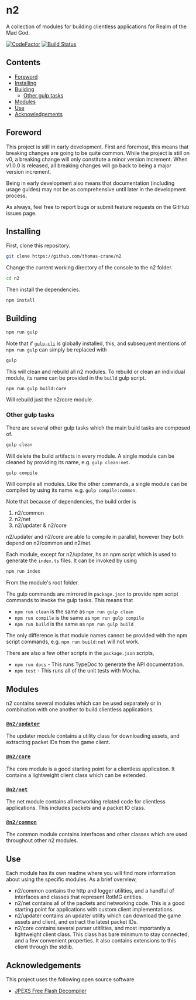# n2

A collection of modules for building clientless applications for Realm of the Mad God.

[![CodeFactor](https://www.codefactor.io/repository/github/thomas-crane/n2/badge/master)](https://www.codefactor.io/repository/github/thomas-crane/n2/overview/master)
[![Build Status](https://travis-ci.org/thomas-crane/n2.svg?branch=master)](https://travis-ci.org/thomas-crane/n2)

## Contents

+ [Foreword](#foreword)
+ [Installing](#installing)
+ [Building](#building)
  + [Other gulp tasks](#other-gulp-tasks)
+ [Modules](#modules)
+ [Use](#use)
+ [Acknowledgements](#acknowledgements)

## Foreword

This project is still in early development. First and foremost, this means that breaking changes are going to be quite common. While the project is still on v0, a breaking change will only constitute a minor version increment. When v1.0.0 is released, all breaking changes will go back to being a major version increment.

Being in early development also means that documentation (including usage guides) may not be as comprehensive until later in the development process.

As always, feel free to report bugs or submit feature requests on the GitHub issues page.

## Installing

First, clone this repository.

```bash
git clone https://github.com/thomas-crane/n2
```

Change the current working directory of the console to the n2 folder.

```bash
cd n2
```

Then install the dependencies.

```bash
npm install
```

## Building

```bash
npm run gulp
```

Note that if [`gulp-cli`](https://gulpjs.com/) is globally installed, this, and subsequent mentions of `npm run gulp` can simply be replaced with

```bash
gulp
```

This will clean and rebuild all n2 modules. To rebuild or clean an individual module, its name can be provided in the `build` gulp script.

```bash
npm run gulp build:core
```

Will rebuild just the n2/core module.

### Other gulp tasks

There are several other gulp tasks which the main build tasks are composed of.

```bash
gulp clean
```

Will delete the build artifacts in every module. A single module can be cleaned by providing its name, e.g. `gulp clean:net`.

```bash
gulp compile
```

Will compile all modules. Like the other commands, a single module can be compiled by using its name. e.g. `gulp compile:common`.

Note that because of dependencies, the build order is

1. n2/common
2. n2/net
3. n2/updater & n2/core

n2/updater and n2/core are able to compile in parallel, however they both depend on n2/common and n2/net.

Each module, except for n2/updater, hs an npm script which is used to generate the `index.ts` files. It can be invoked by using

```bash
npm run index
```

From the module's root folder.

The gulp commands are mirrored in `package.json` to provide npm script commands to invoke the gulp tasks. This means that

+ `npm run clean` is the same as `npm run gulp clean`
+ `npm run compile` is the same as `npm run gulp compile`
+ `npm run build` is the same as `npm run gulp build`

The only difference is that module names cannot be provided with the npm script commands, e.g. `npm run build:net` will not work.

There are also a few other scripts in the `package.json` scripts,

+ `npm run docs` - This runs TypeDoc to generate the API documentation.
+ `npm test` - This runs all of the unit tests with Mocha.

## Modules

n2 contains several modules which can be used separately or in combination with one another to build clientless applications.

### [`@n2/updater`](modules/updater/readme.md)

The updater module contains a utility class for downloading assets, and extracting packet IDs from the game client.

### [`@n2/core`](modules/core/readme.md)

The core module is a good starting point for a clientless application.  It contains a lightweight client class which can be extended.

### [`@n2/net`](modules/net/readme.md)

The net module contains all networking related code for clientless applications.  This includes packets and a packet IO class.

### [`@n2/common`](modules/common/readme.md)

The common module contains interfaces and other classes which are used throughout other n2 modules.

## Use

Each module has its own readme where you will find more information about using the specific modules. As a brief overview,

+ n2/common contains the http and logger utilities, and a handful of interfaces and classes that represent RotMG entities.
+ n2/net contains all of the packets and networking code. This is a good starting point for applications with custom client implementations.
+ n2/updater contains an updater utility which can download the game assets and client, and extract the latest packet IDs.
+ n2/core contains several parser utitlities, and most importantly a lightweight client class. This class has bare minimum to stay connected, and a few convenient properties. It also contains extensions to this client through the stdlib.

## Acknowledgements

This project uses the following open source software

+ [JPEXS Free Flash Decompiler](https://github.com/jindrapetrik/jpexs-decompiler)

